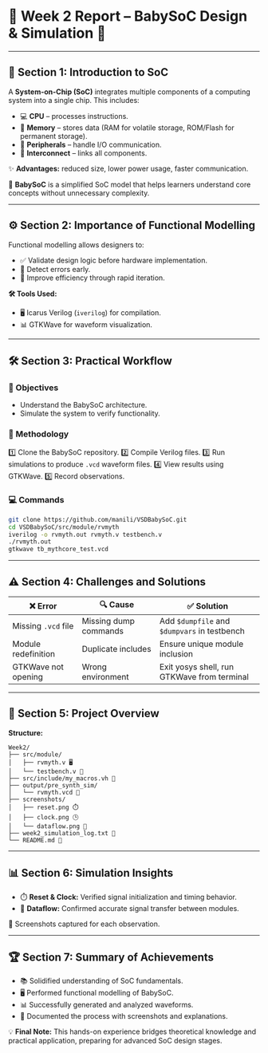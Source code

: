 # 🌟 Week 2 Report – BabySoC Design & Simulation 🚀

---

## 📘 Section 1: Introduction to SoC

A **System-on-Chip (SoC)** integrates multiple components of a computing system into a single chip. This includes:

* 💻 **CPU** – processes instructions.
* 🧠 **Memory** – stores data (RAM for volatile storage, ROM/Flash for permanent storage).
* 📡 **Peripherals** – handle I/O communication.
* 🔗 **Interconnect** – links all components.

✨ **Advantages:** reduced size, lower power usage, faster communication.

🍼 **BabySoC** is a simplified SoC model that helps learners understand core concepts without unnecessary complexity.

---

## ⚙️ Section 2: Importance of Functional Modelling

Functional modelling allows designers to:

* ✅ Validate design logic before hardware implementation.
* 🛑 Detect errors early.
* 🔄 Improve efficiency through rapid iteration.

**🛠️ Tools Used:**

* 🖥️ Icarus Verilog (`iverilog`) for compilation.
* 📊 GTKWave for waveform visualization.

---

## 🛠️ Section 3: Practical Workflow

### 🎯 Objectives

* Understand the BabySoC architecture.
* Simulate the system to verify functionality.

### 📝 Methodology

1️⃣ Clone the BabySoC repository.
2️⃣ Compile Verilog files.
3️⃣ Run simulations to produce `.vcd` waveform files.
4️⃣ View results using GTKWave.
5️⃣ Record observations.

### 💻 Commands

```bash
git clone https://github.com/manili/VSDBabySoC.git
cd VSDBabySoC/src/module/rvmyth
iverilog -o rvmyth.out rvmyth.v testbench.v
./rvmyth.out
gtkwave tb_mythcore_test.vcd
```

---

## ⚠️ Section 4: Challenges and Solutions

| ❌ Error             | 🔍 Cause              | ✅ Solution                                   |
| ------------------- | --------------------- | -------------------------------------------- |
| Missing `.vcd` file | Missing dump commands | Add `$dumpfile` and `$dumpvars` in testbench |
| Module redefinition | Duplicate includes    | Ensure unique module inclusion               |
| GTKWave not opening | Wrong environment     | Exit yosys shell, run GTKWave from terminal  |

---

## 📂 Section 5: Project Overview

**Structure:**

```
Week2/
├── src/module/
│   ├── rvmyth.v 🖥️
│   └── testbench.v 🧪
├── src/include/my_macros.vh 📝
├── output/pre_synth_sim/
│   └── rvmyth.vcd 💾
├── screenshots/
│   ├── reset.png ⏱️
│   ├── clock.png 🕒
│   └── dataflow.png 🔀
├── week2_simulation_log.txt 📄
└── README.md 📘
```

---

## 📊 Section 6: Simulation Insights

* ⏱️ **Reset & Clock:** Verified signal initialization and timing behavior.
* 🔀 **Dataflow:** Confirmed accurate signal transfer between modules.

📸 Screenshots captured for each observation.

---

## 🏆 Section 7: Summary of Achievements

* 📚 Solidified understanding of SoC fundamentals.
* 🖥️ Performed functional modelling of BabySoC.
* 📊 Successfully generated and analyzed waveforms.
* 📝 Documented the process with screenshots and explanations.

💡 **Final Note:** This hands-on experience bridges theoretical knowledge and practical application, preparing for advanced SoC design stages.
